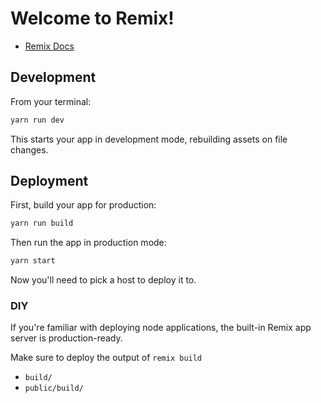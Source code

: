 # Welcome to Remix!

- [Remix Docs](https://remix.run/docs)

## Development

From your terminal:

```sh
yarn run dev
```

This starts your app in development mode, rebuilding assets on file changes.

## Deployment

First, build your app for production:

```sh
yarn run build
```

Then run the app in production mode:

```sh
yarn start
```

Now you'll need to pick a host to deploy it to.

### DIY

If you're familiar with deploying node applications, the built-in Remix app server is production-ready.

Make sure to deploy the output of `remix build`

- `build/`
- `public/build/`
